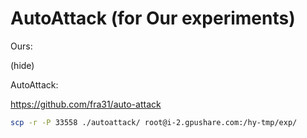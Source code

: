 # AutoAttack (for Our experiments)

Ours:

(hide)

AutoAttack:

https://github.com/fra31/auto-attack

```sh
scp -r -P 33558 ./autoattack/ root@i-2.gpushare.com:/hy-tmp/exp/
```
